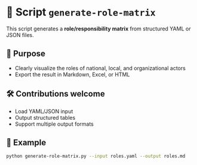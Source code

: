 # 🧪 Script `generate-role-matrix`

This script generates a **role/responsibility matrix** from structured YAML or JSON files.

## 🎯 Purpose

- Clearly visualize the roles of national, local, and organizational actors
- Export the result in Markdown, Excel, or HTML

## 🛠️ Contributions welcome

- Load YAML/JSON input
- Output structured tables
- Support multiple output formats

## 🧪 Example

```bash
python generate-role-matrix.py --input roles.yaml --output roles.md
```
